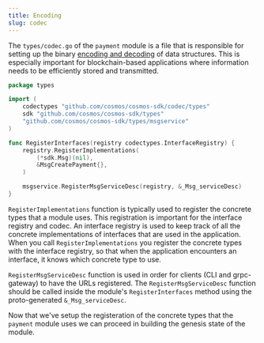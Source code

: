 ```yaml
---
title: Encoding
slug: codec
---
```


The `types/codec.go` of the `payment` module is a file that is responsible for setting up the binary [encoding and decoding](https://protobuf.dev/programming-guides/encoding/) of data structures. This is especially important for blockchain-based applications where information needs to be efficiently stored and transmitted.

```Go
package types

import (
	codectypes "github.com/cosmos/cosmos-sdk/codec/types"
	sdk "github.com/cosmos/cosmos-sdk/types"
	"github.com/cosmos/cosmos-sdk/types/msgservice"
)

func RegisterInterfaces(registry codectypes.InterfaceRegistry) {
	registry.RegisterImplementations(
		(*sdk.Msg)(nil),
		&MsgCreatePayment{},
	)

	msgservice.RegisterMsgServiceDesc(registry, &_Msg_serviceDesc)
}
```

`RegisterImplementations` function is typically used to register the concrete types that a module uses. This registration is important for the interface registry and codec. An interface registry is used to keep track of all the concrete implementations of interfaces that are used in the application. When you call `RegisterImplementations` you register the concrete types with the interface registry, so that when the application encounters an interface, it knows which concrete type to use.

`RegisterMsgServiceDesc` function is used in order for clients (CLI and grpc-gateway) to have the URLs registered. The `RegisterMsgServiceDesc` function should be called inside the module's `RegisterInterfaces` method using the proto-generated `&_Msg_serviceDesc`.

Now that we've setup the registeration of the concrete types that the `payment` module uses we can proceed in building the genesis state of the module.
